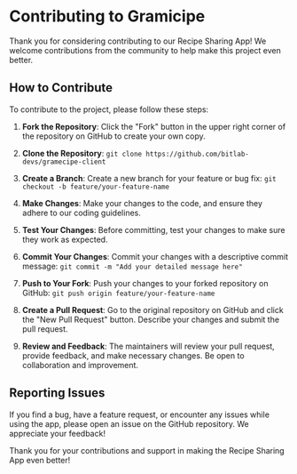 # Contributing to Gramicipe

Thank you for considering contributing to our Recipe Sharing App! We welcome contributions from the community to help make this project even better.

## How to Contribute

To contribute to the project, please follow these steps:

1. **Fork the Repository**: Click the "Fork" button in the upper right corner of the repository on GitHub to create your own copy.

2. **Clone the Repository**: `git clone https://github.com/bitlab-devs/gramecipe-client`

3. **Create a Branch**: Create a new branch for your feature or bug fix: `git checkout -b feature/your-feature-name`

4. **Make Changes**: Make your changes to the code, and ensure they adhere to our coding guidelines.

5. **Test Your Changes**: Before committing, test your changes to make sure they work as expected.

6. **Commit Your Changes**: Commit your changes with a descriptive commit message: `git commit -m "Add your detailed message here"`

7. **Push to Your Fork**: Push your changes to your forked repository on GitHub: `git push origin feature/your-feature-name`


8. **Create a Pull Request**: Go to the original repository on GitHub and click the "New Pull Request" button. Describe your changes and submit the pull request.

9. **Review and Feedback**: The maintainers will review your pull request, provide feedback, and make necessary changes. Be open to collaboration and improvement.

## Reporting Issues

If you find a bug, have a feature request, or encounter any issues while using the app, please open an issue on the GitHub repository. We appreciate your feedback!

Thank you for your contributions and support in making the Recipe Sharing App even better!
